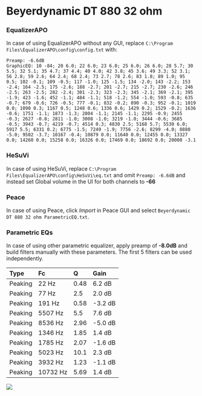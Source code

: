 # Beyerdynamic DT 880 32 ohm

### EqualizerAPO
In case of using EqualizerAPO without any GUI, replace `C:\Program Files\EqualizerAPO\config\config.txt`
with:
```
Preamp: -6.6dB
GraphicEQ: 10 -84; 20 6.0; 22 6.0; 23 6.0; 25 6.0; 26 6.0; 28 5.7; 30 5.5; 32 5.1; 35 4.7; 37 4.4; 40 4.0; 42 3.8; 45 3.6; 49 3.3; 52 3.1; 56 2.8; 59 2.6; 64 2.4; 68 2.4; 73 2.7; 78 2.6; 83 1.8; 89 1.0; 95 0.5; 102 -0.1; 109 -0.5; 117 -1.0; 125 -1.5; 134 -2.0; 143 -2.2; 153 -2.4; 164 -2.5; 175 -2.6; 188 -2.7; 201 -2.7; 215 -2.7; 230 -2.6; 246 -2.5; 263 -2.5; 282 -2.4; 301 -2.3; 323 -2.3; 345 -2.1; 369 -2.1; 395 -1.9; 423 -1.6; 452 -1.1; 484 -1.1; 518 -1.2; 554 -1.0; 593 -0.8; 635 -0.7; 679 -0.6; 726 -0.5; 777 -0.1; 832 -0.2; 890 -0.3; 952 -0.1; 1019 0.0; 1090 0.3; 1167 0.5; 1248 0.6; 1336 0.6; 1429 0.2; 1529 -0.2; 1636 -0.6; 1751 -1.1; 1873 -1.3; 2004 -1.1; 2145 -1.1; 2295 -0.9; 2455 -0.3; 2627 -0.8; 2811 -1.0; 3008 -1.0; 3219 -1.0; 3444 -0.6; 3685 -0.5; 3943 -0.7; 4219 -0.7; 4514 0.3; 4830 2.5; 5168 5.7; 5530 6.0; 5917 5.5; 6331 0.2; 6775 -1.5; 7249 -1.9; 7756 -2.6; 8299 -4.0; 8880 -5.0; 9502 -3.7; 10167 -0.4; 10879 0.0; 11640 0.0; 12455 0.0; 13327 0.0; 14260 0.0; 15258 0.0; 16326 0.0; 17469 0.0; 18692 0.0; 20000 -3.1
```

### HeSuVi
In case of using HeSuVi, replace `C:\Program Files\EqualizerAPO\config\HeSuVi\eq.txt` and omit `Preamp:
-6.6dB` and instead set Global volume in the UI for both channels to **-66**

### Peace
In case of using Peace, click *Import* in Peace GUI and select `Beyerdynamic DT 880 32 ohm ParametricEQ.txt`.

### Parametric EQs
In case of using other parametric equalizer, apply preamp of **-8.0dB** and build filters manually with
these parameters. The first 5 filters can be used independently.

| Type    | Fc       |     Q | Gain    |
|:--------|:---------|:------|:--------|
| Peaking | 22 Hz    |  0.48 | 6.2 dB  |
| Peaking | 77 Hz    |  2.5  | 2.0 dB  |
| Peaking | 191 Hz   |  0.58 | -3.2 dB |
| Peaking | 5507 Hz  |  5.5  | 7.6 dB  |
| Peaking | 8536 Hz  |  2.96 | -5.0 dB |
| Peaking | 1346 Hz  |  1.85 | 1.4 dB  |
| Peaking | 1785 Hz  |  2.07 | -1.6 dB |
| Peaking | 5023 Hz  | 10.1  | 2.3 dB  |
| Peaking | 3932 Hz  |  1.23 | -1.1 dB |
| Peaking | 10732 Hz |  5.69 | 1.4 dB  |

![](https://raw.githubusercontent.com/jaakkopasanen/AutoEq/master/results/innerfidelity/sbaf-serious/Beyerdynamic%20DT%20880%2032%20ohm/Beyerdynamic%20DT%20880%2032%20ohm.png)